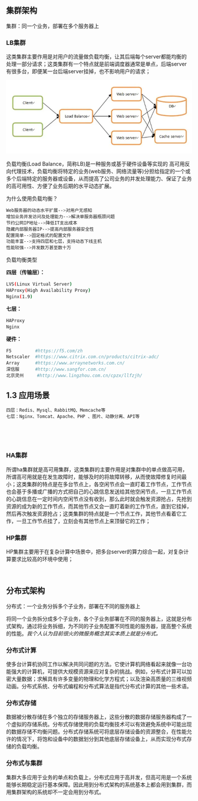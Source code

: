 

## 集群架构

集群：同一个业务，部署在多个服务器上

### LB集群

这类集群主要作用是对用户的流量做负载均衡，让其后端每个server都能均衡的处理一部分请求；这类集群有一个特点就是前端调度器通常是单点，后端server有很多台，即便某一台后端server挂掉，也不影响用户的请求；

![image](assets/image-20230611134104-o9p0p13.png)

负载均衡(Load Balance，简称LB)是⼀种服务或基于硬件设备等实现的  高可用反向代理技术，负载均衡将特定的业务(web服务、网络流量等)分担给指定的⼀个或多个后端特定的服务器或设备，从而提高了公司业务的并发处理能力、保证了业务的高可用性、方便了业务后期的水平动态扩展。

<span data-type="text" style="background-color: var(--b3-font-background8);">为什么使用负载均衡？</span>

```bash
Web服务器的动态⽔平扩展-->对⽤户⽆感知 
增加业务并发访问及处理能⼒-->解决单服务器瓶颈问题 
节约公⽹IP地址-->降低IT⽀出成本 
隐藏内部服务器IP-->提⾼内部服务器安全性 
配置简单-->固定格式的配置⽂件 
功能丰富-->⽀持四层和七层，⽀持动态下线主机 
性能较强-->并发数万甚⾄数⼗万
```

<span data-type="text" style="background-color: var(--b3-font-background8);">负载均衡类型</span>

**四层（传输层）：**

```bash
LVS(Linux Virtual Server)
HAProxy(High Availability Proxy) 
Nginx(1.9)
```

**七层：**

```bash
HAProxy 
Nginx
```

**硬件：**

```bash
F5         #https://f5.com/zh 
Netscaler  #https://www.citrix.com.cn/products/citrix-adc/ 
Array      #https://www.arraynetworks.com.cn/ 
深信服      #http://www.sangfor.com.cn/ 
北京灵州     #http://www.lingzhou.com.cn/cpzx/llfzjh/
```

## 1.3 应用场景

```bash
四层：Redis、Mysql、RabbitMQ、Memcache等 
七层：Nginx、Tomcat、Apache、PHP 、图⽚、动静分离、API等
```

‍

‍

### HA集群

所谓ha集群就是高可用集群，这类集群的主要作用是对集群中的单点做高可用，所谓高可用就是在发生故障时，能够及时的将故障转移，从而使故障修复时间最小；这类集群的特点是在多台节点上，各空闲节点会一直盯着工作节点，工作节点也会基于多播或广播的方式把自己的心跳信息发送给其他空闲节点，一旦工作节点的心跳信息在一定时间内空闲节点没有收到，那么此时就会触发资源抢占，先抢到资源的成为新的工作节点，而其他节点又会一直盯着新的工作节点，直到它挂掉，然后再次触发资源抢占；这类集群的特点就是一个节点工作，其他节点看着它工作，一旦工作节点挂了，立刻会有其他节点上来顶替它的工作；

### HP集群

HP集群主要用于在复杂计算中场景中，把多台server的算力综合一起，对复杂计算要求比较高的环境中使用；

‍

## 分布式架构

分布式：一个业务分拆多个子业务，部署在不同的服务器上

将同一个业务拆分成多个子业务，各个子业务部署在不同的服务器上，这就是分布式架构，通过将业务拆细，为不同的子业务配置不同性能的服务器，提高整个系统的性能。*我个人认为目前很火的微服务概念其实本质上就是分布式。*

### 分布式计算

使多台计算机协同工作以解决共同问题的方法。它使计算机网络看起来就像一台功能强大的计算机，可提供大规模资源来应对复杂的挑战。例如，分布式计算可以加密大量数据；求解具有许多变量的物理和化学方程式；以及渲染高质量的三维视频动画。分布式系统、分布式编程和分布式算法是指代分布式计算的其他一些术语。

### 分布式存储

数据被分散存储在多个独立的存储服务器上，这些分散的数据存储服务器构成了一个虚拟的存储系统。分布式存储使用的负载均衡技术可以有效避免系统中可能出现的数据存储不均衡问题。分布式存储系统可将底层存储设备的资源整合，在性能允许的情况下，将饱和设备中的数据划分到其他底层存储设备上，从而实现分布式存储的负载均衡。

### 分布式与集群

集群大多应用于业务的单点和负载上，分布式应用于高并发，但高可用是一个系统能够长期稳定运行基本保障。因此用到分布式架构的系统基本上都会用到集群，而用集群架构的系统却不一定会用到分布式。
